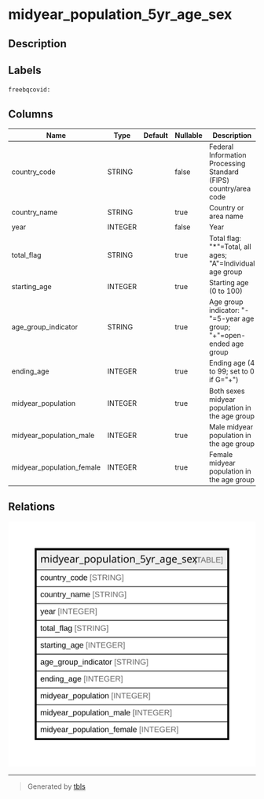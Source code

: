 # midyear_population_5yr_age_sex

## Description

## Labels

`freebqcovid:`

## Columns

| Name | Type | Default | Nullable | Description |
| ---- | ---- | ------- | -------- | ------- |
| country_code | STRING |  | false | Federal Information Processing Standard (FIPS) country/area code |
| country_name | STRING |  | true | Country or area name |
| year | INTEGER |  | false | Year |
| total_flag | STRING |  | true | Total flag: "*"=Total, all ages; "A"=Individual age group |
| starting_age | INTEGER |  | true | Starting age (0 to 100) |
| age_group_indicator | STRING |  | true | Age group indicator: "-"=5-year age group; "+"=open-ended age group |
| ending_age | INTEGER |  | true | Ending age (4 to 99; set to 0 if G="+") |
| midyear_population | INTEGER |  | true | Both sexes midyear population in the age group |
| midyear_population_male | INTEGER |  | true | Male midyear population in the age group |
| midyear_population_female | INTEGER |  | true | Female midyear population in the age group |

## Relations

![er](midyear_population_5yr_age_sex.svg)

---

> Generated by [tbls](https://github.com/k1LoW/tbls)

